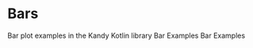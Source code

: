 # Bars

<web-summary>
Bar plot examples in the Kandy Kotlin library
</web-summary>

<card-summary>
Bar Examples
</card-summary>

<link-summary>
Bar Examples
</link-summary>

<include from="Examples.topic" element-id="list-of-bars-examples"></include>